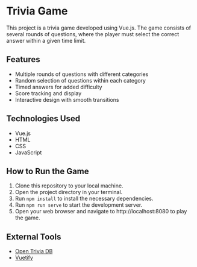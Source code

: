 # Trivia Game

This project is a trivia game developed using Vue.js. The game consists of several rounds of questions, where the player must select the correct answer within a given time limit.

## Features

- Multiple rounds of questions with different categories
- Random selection of questions within each category
- Timed answers for added difficulty
- Score tracking and display
- Interactive design with smooth transitions

## Technologies Used

- Vue.js
- HTML
- CSS
- JavaScript

## How to Run the Game

1. Clone this repository to your local machine.
2. Open the project directory in your terminal.
3. Run `npm install` to install the necessary dependencies.
4. Run `npm run serve` to start the development server.
5. Open your web browser and navigate to http://localhost:8080 to play the game.

## External Tools

- [Open Trivia DB](https://opentdb.com/)
- [Vuetify](https://vuetifyjs.com/en/)
